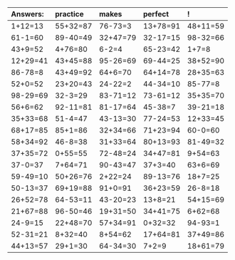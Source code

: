 | Answers: | practice | makes | perfect | ! |
| :--- | :--- | :--- | :--- | :--- |
| 1+12=13 | 55+32=87 | 76-73=3 | 13+78=91 | 48+11=59 | 
| 61-1=60 | 89-40=49 | 32+47=79 | 32-17=15 | 98-32=66 | 
| 43+9=52 | 4+76=80 | 6-2=4 | 65-23=42 | 1+7=8 | 
| 12+29=41 | 43+45=88 | 95-26=69 | 69-44=25 | 38+52=90 | 
| 86-78=8 | 43+49=92 | 64+6=70 | 64+14=78 | 28+35=63 | 
| 52+0=52 | 23+20=43 | 24-22=2 | 44-34=10 | 85-77=8 | 
| 98-29=69 | 32-3=29 | 83-71=12 | 73-61=12 | 35+35=70 | 
| 56+6=62 | 92-11=81 | 81-17=64 | 45-38=7 | 39-21=18 | 
| 35+33=68 | 51-4=47 | 43-13=30 | 77-24=53 | 12+33=45 | 
| 68+17=85 | 85+1=86 | 32+34=66 | 71+23=94 | 60-0=60 | 
| 58+34=92 | 46-8=38 | 31+33=64 | 80+13=93 | 81-49=32 | 
| 37+35=72 | 0+55=55 | 72-48=24 | 34+47=81 | 9+54=63 | 
| 37-0=37 | 7+64=71 | 90-43=47 | 37+3=40 | 63+6=69 | 
| 59-49=10 | 50+26=76 | 2+22=24 | 89-13=76 | 18+7=25 | 
| 50-13=37 | 69+19=88 | 91+0=91 | 36+23=59 | 26-8=18 | 
| 26+52=78 | 64-53=11 | 43-20=23 | 13+8=21 | 54+15=69 | 
| 21+67=88 | 96-50=46 | 19+31=50 | 34+41=75 | 6+62=68 | 
| 24-9=15 | 22+48=70 | 57+34=91 | 0+32=32 | 94-93=1 | 
| 52-31=21 | 8+32=40 | 8+54=62 | 17+64=81 | 37+49=86 | 
| 44+13=57 | 29+1=30 | 64-34=30 | 7+2=9 | 18+61=79 | 
